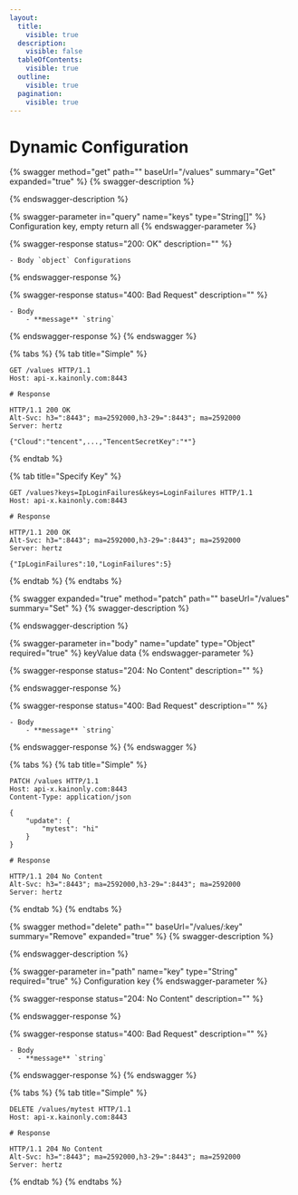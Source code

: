 ```yaml
---
layout:
  title:
    visible: true
  description:
    visible: false
  tableOfContents:
    visible: true
  outline:
    visible: true
  pagination:
    visible: true
---
```


# Dynamic Configuration

{% swagger method="get" path="" baseUrl="/values" summary="Get" expanded="true" %}
{% swagger-description %}

{% endswagger-description %}

{% swagger-parameter in="query" name="keys" type="String[]" %}
Configuration key, empty return all
{% endswagger-parameter %}

{% swagger-response status="200: OK" description="" %}
```
- Body `object` Configurations
```
{% endswagger-response %}

{% swagger-response status="400: Bad Request" description="" %}
```
- Body
    - **message** `string`
```
{% endswagger-response %}
{% endswagger %}

{% tabs %}
{% tab title="Simple" %}
```http
GET /values HTTP/1.1
Host: api-x.kainonly.com:8443

# Response

HTTP/1.1 200 OK
Alt-Svc: h3=":8443"; ma=2592000,h3-29=":8443"; ma=2592000
Server: hertz

{"Cloud":"tencent",...,"TencentSecretKey":"*"}
```
{% endtab %}

{% tab title="Specify Key" %}
```http
GET /values?keys=IpLoginFailures&keys=LoginFailures HTTP/1.1
Host: api-x.kainonly.com:8443

# Response

HTTP/1.1 200 OK
Alt-Svc: h3=":8443"; ma=2592000,h3-29=":8443"; ma=2592000
Server: hertz

{"IpLoginFailures":10,"LoginFailures":5}
```
{% endtab %}
{% endtabs %}

{% swagger expanded="true" method="patch" path="" baseUrl="/values" summary="Set" %}
{% swagger-description %}

{% endswagger-description %}

{% swagger-parameter in="body" name="update" type="Object" required="true" %}
keyValue data
{% endswagger-parameter %}

{% swagger-response status="204: No Content" description="" %}

{% endswagger-response %}

{% swagger-response status="400: Bad Request" description="" %}
```
- Body
    - **message** `string`
```
{% endswagger-response %}
{% endswagger %}

{% tabs %}
{% tab title="Simple" %}
```http
PATCH /values HTTP/1.1
Host: api-x.kainonly.com:8443
Content-Type: application/json

{
    "update": {
        "mytest": "hi"
    }
}

# Response

HTTP/1.1 204 No Content
Alt-Svc: h3=":8443"; ma=2592000,h3-29=":8443"; ma=2592000
Server: hertz
```
{% endtab %}
{% endtabs %}

{% swagger method="delete" path="" baseUrl="/values/:key" summary="Remove" expanded="true" %}
{% swagger-description %}

{% endswagger-description %}

{% swagger-parameter in="path" name="key" type="String" required="true" %}
Configuration key
{% endswagger-parameter %}

{% swagger-response status="204: No Content" description="" %}

{% endswagger-response %}

{% swagger-response status="400: Bad Request" description="" %}
```
- Body
  - **message** `string`
```
{% endswagger-response %}
{% endswagger %}

{% tabs %}
{% tab title="Simple" %}
```http
DELETE /values/mytest HTTP/1.1
Host: api-x.kainonly.com:8443

# Response

HTTP/1.1 204 No Content
Alt-Svc: h3=":8443"; ma=2592000,h3-29=":8443"; ma=2592000
Server: hertz
```
{% endtab %}
{% endtabs %}
